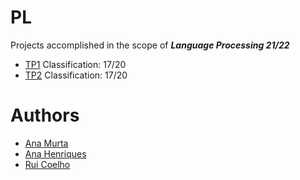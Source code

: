 # PL

Projects accomplished in the scope of <b><i>Language Processing 21/22</i></b>

- <a href="https://github.com/sailoring-rgb/projetosPL/tree/main/TP1">TP1</a> Classification: 17/20
- <a href="https://github.com/sailoring-rgb/projetosPL/tree/main/TP2">TP2</a> Classification: 17/20

# Authors

- <a href="https://github.com/AnaMurta10">Ana Murta</a>
- <a href="https://github.com/sailoring-rgb">Ana Henriques</a>
- <a href="https://github.com/ruipgcoelho">Rui Coelho</a>
